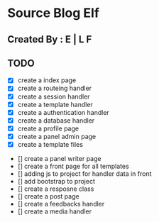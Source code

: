 # Source Blog Elf
## Created By : E | L F

## TODO
- [x] create a index page
- [x] create a routeing handler
- [x] create a session handler
- [x] create a template handler
- [x] create a authentication handler
- [x] create a database handler
- [x] create a profile page
- [x] create a panel admin page
- [x] create a template files
- [] create a panel writer page
- [] create a front page for all templates
- [] adding js to project for handler data in front
- [] add bootstrap to project
- [] create a resposne class
- [] create a post page
- [] create a feedbacks handler
- [] create a media handler












